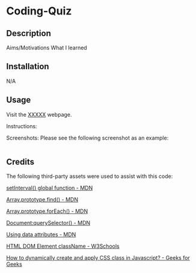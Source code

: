 # Coding-Quiz

## Description

Aims/Motivations
What I learned

## Installation

N/A

## Usage

Visit the [XXXXX]() webpage.

Instructions:

Screenshots:
Please see the following screenshot as an example:

![]()

## Credits

The following third-party assets were used to assist with this code:

[setInterval() global function - MDN](https://developer.mozilla.org/en-US/docs/Web/API/setInterval)

[Array.prototype.find() - MDN](https://developer.mozilla.org/en-US/docs/Web/JavaScript/Reference/Global_Objects/Array/find)

[Array.prototype.forEach() - MDN](https://developer.mozilla.org/en-US/docs/Web/JavaScript/Reference/Global_Objects/Array/forEach)

[Document:querySelector() - MDN](https://developer.mozilla.org/en-US/docs/Web/API/Document/querySelector)

[Using data attributes - MDN](https://developer.mozilla.org/en-US/docs/Learn/HTML/Howto/Use_data_attributes)

[HTML DOM Element className - W3Schools](https://www.w3schools.com/jsref/prop_html_classname.asp)

[How to dynamically create and apply CSS class in Javascript? - Geeks for Geeks](https://www.geeksforgeeks.org/how-to-dynamically-create-and-apply-css-class-in-javascript/)
